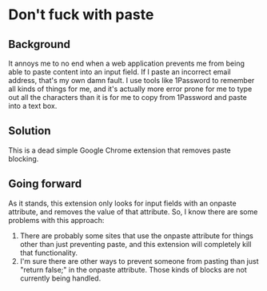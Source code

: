 # Don't fuck with paste

## Background

It annoys me to no end when a web application prevents me from being
able to paste content into an input field.  If I paste an incorrect
email address, that's my own damn fault.  I use tools like 1Password to
remember all kinds of things for me, and it's actually more error prone
for me to type out all the characters than it is for me to copy from
1Password and paste into a text box.

## Solution

This is a dead simple Google Chrome extension that removes paste
blocking.

## Going forward

As it stands, this extension only looks for input fields with an onpaste
attribute, and removes the value of that attribute.  So, I know there
are some problems with this approach:

1. There are probably some sites that use the onpaste attribute for
   things other than just preventing paste, and this extension will
   completely kill that functionality.
2. I'm sure there are other ways to prevent someone from pasting than
   just "return false;" in the onpaste attribute.  Those kinds of
   blocks are not currently being handled.
